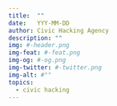 ```yaml
---
title:  ""
date:   YYY-MM-DD
author: Civic Hacking Agency
description: ""
img: #-header.png
img-feat: #-feat.png
img-og: #-og.png
img-twitter: #-twitter.png
img-alt: #""
topics:
  - civic hacking
---
```


